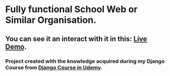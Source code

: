 # Fully functional School Web or Similar Organisation.
## You can see it an interact with it in this: [Live Demo](http://schoolwebtelford.pythonanywhere.com/).

### Project created with the knowledge acquired during my Django Course from [Django Course in Udemy](https://www.udemy.com/curso-django-2-practico-desarrollo-web-python-3/).





